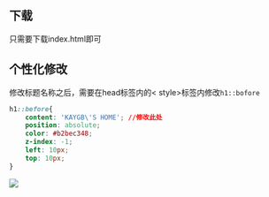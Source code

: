 ## 下载

只需要下载index.html即可

## 个性化修改

修改标题名称之后，需要在head标签内的< style>标签内修改`h1::bofore`

~~~css
h1::before{
    content: 'KAYGB\'S HOME'; //修改此处
    position: absolute;
    color: #b2bec348;
    z-index: -1;
    left: 10px;
    top: 10px;
}

~~~

[![](https://img.shields.io/github/license/kaygb/kaygb)](https://github.com/kaygb/Apage/blob/master/LICENSE)
